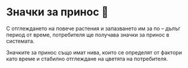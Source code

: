 # Значки за принос 🥇

С отглеждането на повече растения и запазването им за по – дълъг период от време, потребителя ще получава значки за принос в системата.

Значките за принос също имат нива, които се определят от фактори като време и стабилно отглеждане на цветята на потребителя.

